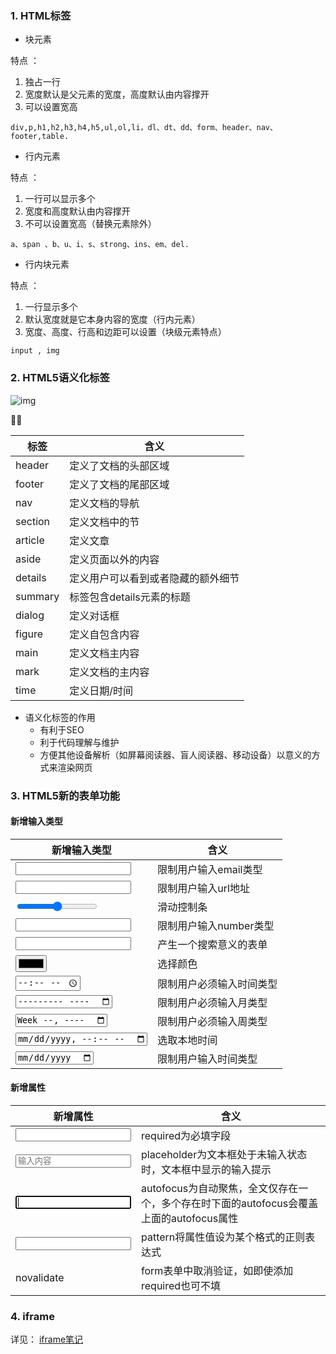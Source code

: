 ###  1. HTML标签

- 块元素

特点 ： 

1. 独占一行
2. 宽度默认是父元素的宽度，高度默认由内容撑开
3. 可以设置宽高

```
div,p,h1,h2,h3,h4,h5,ul,ol,li，dl、dt、dd、form、header、nav、footer,table.
```

- 行内元素

特点 ： 

1. 一行可以显示多个
2. 宽度和高度默认由内容撑开
3. 不可以设置宽高（替换元素除外）

```
a、span 、b、u、i、s、strong、ins、em、del.
```

- 行内块元素

特点 ： 

1. 一行显示多个
2. 默认宽度就是它本身内容的宽度（行内元素）
3. 宽度、高度、行高和边距可以设置（块级元素特点）

```
input , img
```



### 2. HTML5语义化标签

![img](https://wangbaiyuan.cn/wp-content/uploads/2019/03/20190311153605118.jpg)

	

| 标签    | 含义                               |
| ------- | ---------------------------------- |
| header  | 定义了文档的头部区域               |
| footer  | 定义了文档的尾部区域               |
| nav     | 定义文档的导航                     |
| section | 定义文档中的节                     |
| article | 定义文章                           |
| aside   | 定义页面以外的内容                 |
| details | 定义用户可以看到或者隐藏的额外细节 |
| summary | 标签包含details元素的标题          |
| dialog  | 定义对话框                         |
| figure  | 定义自包含内容                     |
| main    | 定义文档主内容                     |
| mark    | 定义文档的主内容                   |
| time    | 定义日期/时间                      |

- 语义化标签的作用
  - 有利于SEO
  - 利于代码理解与维护
  - 方便其他设备解析（如屏幕阅读器、盲人阅读器、移动设备）以意义的方式来渲染网页



### 3. HTML5新的表单功能

#### 新增输入类型

| 新增输入类型                  | 含义                     |
| ----------------------------- | ------------------------ |
| <input type="email">          | 限制用户输入email类型    |
| <input type="url">            | 限制用户输入url地址      |
| <input type="range">          | 滑动控制条               |
| <input type="number">         | 限制用户输入number类型   |
| <input type="search">         | 产生一个搜索意义的表单   |
| <input type="color">          | 选择颜色                 |
| <input type="time">           | 限制用户必须输入时间类型 |
| <input type="month">          | 限制用户必须输入月类型   |
| <input type="week">           | 限制用户必须输入周类型   |
| <input type="datetime-local"> | 选取本地时间             |
| <input type="date">           | 限制用户输入时间类型     |

#### 新增属性

| 新增属性                                   | 含义                                                         |
| ------------------------------------------ | ------------------------------------------------------------ |
| <input type="text" required="required">    | required为必填字段                                           |
| <input type="text" placeholder="输入内容"> | placeholder为文本框处于未输入状态时，文本框中显示的输入提示  |
| <input type="text" autofocus>              | autofocus为自动聚焦，全文仅存在一个，多个存在时下面的autofocus会覆盖上面的autofocus属性 |
| <input type="text" pattern="[0-9]{5}">     | pattern将属性值设为某个格式的正则表达式                      |
| novalidate                                 | form表单中取消验证，如即使添加required也可不填               |



### 4. iframe

详见： [iframe笔记](./iframe.md)

